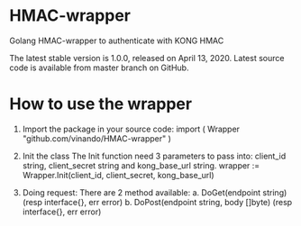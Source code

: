 # HMAC-wrapper
Golang HMAC-wrapper to authenticate with KONG HMAC

The latest stable version is 1.0.0, released on April 13, 2020. Latest source code is available from master branch on GitHub.

# How to use the wrapper
1. Import the package in your source code:
import (
  Wrapper "github.com/vinando/HMAC-wrapper"
)

2. Init the class
The Init function need 3 parameters to pass into: client_id string, client_secret string and kong_base_url string.
wrapper := Wrapper.Init(client_id, client_secret, kong_base_url)

3. Doing request:
There are 2 method available:
  a. DoGet(endpoint string) (resp interface{}, err error)
  b. DoPost(endpoint string, body []byte) (resp interface{}, err error)
